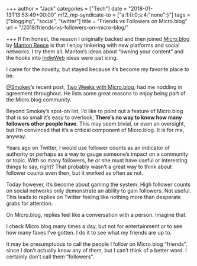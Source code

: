 +++
author = "Jack"
categories = ["Tech"]
date = "2018-01-13T13:53:49+00:00"
mf2_mp-syndicate-to = ["a:1:{i:0;s:4:\"none\";}"]
tags = ["blogging", "social", "twitter"]
title = "Friends vs Followers on Micro.blog"
url = "/2018/friends-vs-followers-on-micro-blog/"

+++
If I’m honest, the reason I originally backed and then joined [Micro.blog][1] by [Manton Reece][2] is that I enjoy tinkering with new platforms and social networks. I try them all. Manton’s ideas about “owning your content” and the hooks into [IndieWeb][3] ideas were just icing.

I came for the novelty, but stayed because it’s become my favorite place to be.

[@Smokey][4]’s recent post, [Two Weeks with Micro.blog][5], had me nodding in agreement throughout. He lists some great reasons to enjoy being part of the Micro.blog community.

Beyond Smokey’s spot-on list, I’d like to point out a feature of Micro.blog that is so small it’s easy to overlook; **There’s no way to know how many followers other people have**. This may seem trivial, or even an oversight, but I’m convinced that it’s a critical component of Micro.blog. It is for me, anyway.

Years ago on Twitter, I would use follower counts as an indicator of authority or perhaps as a way to gauge someone’s impact on a community or topic. With so many followers, he or she must have useful or interesting things to say, right? That probably wasn’t a great way to think about follower counts even then, but it worked as often as not.

Today however, it’s become about gaming the system. High follower counts on social networks only demonstrate an ability to gain followers. Not useful. This leads to replies on Twitter feeling like nothing more than desperate grabs for attention.

On Micro.blog, replies feel like a conversation with a person. Imagine that.

I check Micro.blog many times a day, but not for entertainment or to see how many faves I’ve gotten. I do it to see what my friends are up to.

It may be presumptuous to call the people I follow on Micro.blog “friends”, since I don’t actually know any of them, but I can’t think of a better word. I certainly don’t call them “followers”.

 [1]: https://micro.blog
 [2]: http://www.manton.org
 [3]: https://indieweb.org
 [4]: https://micro.blog/smokey
 [5]: https://www.ardisson.org/afkar/2018/01/12/two-weeks-with-micro-blog/